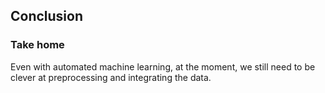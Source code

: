 ## Conclusion

### Take home
Even with automated machine learning, at the moment, we still need to be clever at preprocessing and integrating the data.
